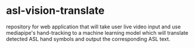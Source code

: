 # asl-vision-translate
repository for web application that will take user live video input and use mediapipe's hand-tracking to a machine learning model which will translate detected ASL hand symbols and output the corresponding ASL text.
